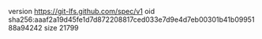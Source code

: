 version https://git-lfs.github.com/spec/v1
oid sha256:aaaf2a19d45fe1d7d872208817ced033e7d9e4d7eb00301b41b0995188a94242
size 21799
